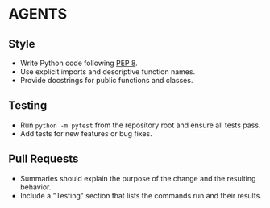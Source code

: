# AGENTS

## Style
- Write Python code following [PEP 8](https://peps.python.org/pep-0008/).
- Use explicit imports and descriptive function names.
- Provide docstrings for public functions and classes.

## Testing
- Run `python -m pytest` from the repository root and ensure all tests pass.
- Add tests for new features or bug fixes.

## Pull Requests
- Summaries should explain the purpose of the change and the resulting behavior.
- Include a "Testing" section that lists the commands run and their results.
